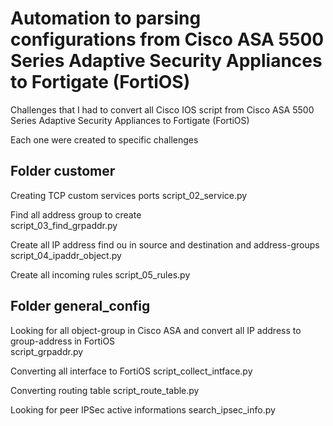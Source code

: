 # Automation to parsing configurations from Cisco ASA 5500 Series Adaptive Security Appliances to Fortigate (FortiOS)

Challenges that I had to convert all Cisco IOS script from Cisco ASA 5500 Series Adaptive Security Appliances to Fortigate (FortiOS)

Each one were created to specific challenges </br>

## Folder customer

Creating TCP custom services ports
script_02_service.py

Find all address group to create  
script_03_find_grpaddr.py

Create all IP address find ou in source and destination and address-groups
script_04_ipaddr_object.py

Create all incoming rules 
script_05_rules.py

## Folder general_config

Looking for all object-group in Cisco ASA  and convert all IP address to group-address in FortiOS </br>
script_grpaddr.py

Converting all interface to FortiOS
script_collect_intface.py

Converting routing table
script_route_table.py

Looking for peer IPSec active informations
search_ipsec_info.py
